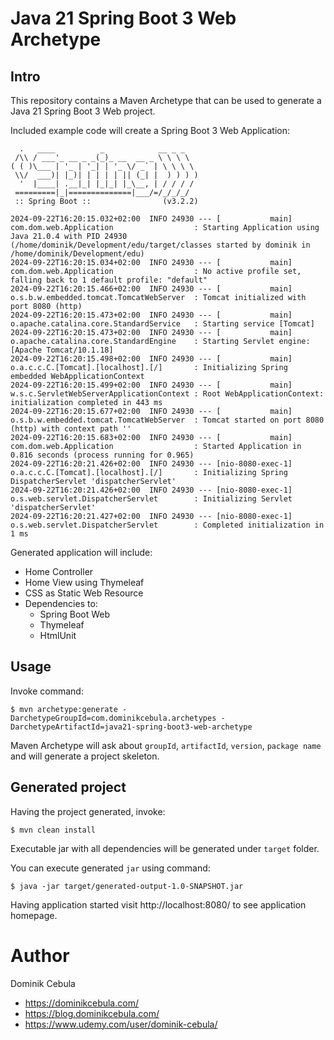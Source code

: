 # Java 21 Spring Boot 3 Web Archetype

## Intro

This repository contains a Maven Archetype that can be used to generate a Java 21 Spring Boot 3 Web project.

Included example code will create a Spring Boot 3 Web Application:

```
  .   ____          _            __ _ _
 /\\ / ___'_ __ _ _(_)_ __  __ _ \ \ \ \
( ( )\___ | '_ | '_| | '_ \/ _` | \ \ \ \
 \\/  ___)| |_)| | | | | || (_| |  ) ) ) )
  '  |____| .__|_| |_|_| |_\__, | / / / /
 =========|_|==============|___/=/_/_/_/
 :: Spring Boot ::                (v3.2.2)

2024-09-22T16:20:15.032+02:00  INFO 24930 --- [           main] com.dom.web.Application                  : Starting Application using Java 21.0.4 with PID 24930 (/home/dominik/Development/edu/target/classes started by dominik in /home/dominik/Development/edu)
2024-09-22T16:20:15.034+02:00  INFO 24930 --- [           main] com.dom.web.Application                  : No active profile set, falling back to 1 default profile: "default"
2024-09-22T16:20:15.466+02:00  INFO 24930 --- [           main] o.s.b.w.embedded.tomcat.TomcatWebServer  : Tomcat initialized with port 8080 (http)
2024-09-22T16:20:15.473+02:00  INFO 24930 --- [           main] o.apache.catalina.core.StandardService   : Starting service [Tomcat]
2024-09-22T16:20:15.473+02:00  INFO 24930 --- [           main] o.apache.catalina.core.StandardEngine    : Starting Servlet engine: [Apache Tomcat/10.1.18]
2024-09-22T16:20:15.498+02:00  INFO 24930 --- [           main] o.a.c.c.C.[Tomcat].[localhost].[/]       : Initializing Spring embedded WebApplicationContext
2024-09-22T16:20:15.499+02:00  INFO 24930 --- [           main] w.s.c.ServletWebServerApplicationContext : Root WebApplicationContext: initialization completed in 443 ms
2024-09-22T16:20:15.677+02:00  INFO 24930 --- [           main] o.s.b.w.embedded.tomcat.TomcatWebServer  : Tomcat started on port 8080 (http) with context path ''
2024-09-22T16:20:15.683+02:00  INFO 24930 --- [           main] com.dom.web.Application                  : Started Application in 0.816 seconds (process running for 0.965)
2024-09-22T16:20:21.426+02:00  INFO 24930 --- [nio-8080-exec-1] o.a.c.c.C.[Tomcat].[localhost].[/]       : Initializing Spring DispatcherServlet 'dispatcherServlet'
2024-09-22T16:20:21.426+02:00  INFO 24930 --- [nio-8080-exec-1] o.s.web.servlet.DispatcherServlet        : Initializing Servlet 'dispatcherServlet'
2024-09-22T16:20:21.427+02:00  INFO 24930 --- [nio-8080-exec-1] o.s.web.servlet.DispatcherServlet        : Completed initialization in 1 ms
```

Generated application will include:

* Home Controller
* Home View using Thymeleaf
* CSS as Static Web Resource
* Dependencies to:
    * Spring Boot Web
    * Thymeleaf
    * HtmlUnit

## Usage

Invoke command:

```
$ mvn archetype:generate -DarchetypeGroupId=com.dominikcebula.archetypes -DarchetypeArtifactId=java21-spring-boot3-web-archetype
```

Maven Archetype will ask about `groupId`, `artifactId`, `version`, `package name` and will generate a project skeleton.

## Generated project

Having the project generated, invoke:

```
$ mvn clean install
```

Executable jar with all dependencies will be generated under `target` folder.

You can execute generated `jar` using command:

```
$ java -jar target/generated-output-1.0-SNAPSHOT.jar
```

Having application started visit http://localhost:8080/ to see application homepage.

# Author

Dominik Cebula

* https://dominikcebula.com/
* https://blog.dominikcebula.com/
* https://www.udemy.com/user/dominik-cebula/
